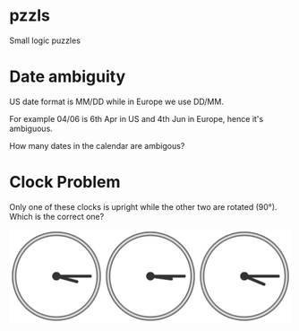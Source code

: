 # pzzls
Small logic puzzles

# Date ambiguity
US date format is MM/DD while in Europe we use DD/MM.

For example 04/06 is 6th Apr in US and 4th Jun in Europe, hence it's ambiguous.

How many dates in the calendar are ambigous?

# Clock Problem

Only one of these clocks is upright while the other two are rotated (90°). Which is the correct one?

![Clocks](/clock_2.png)
